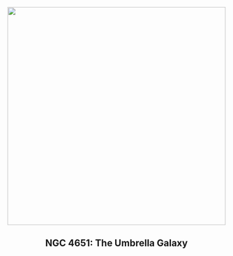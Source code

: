 
<p align="center"><img src="https://apod.nasa.gov/apod/image/2506/UmbrellaGal_Alkuwari_960.png" width="500" height="500"></p>
<h2 align="center"> NGC 4651: The Umbrella Galaxy </h2>
